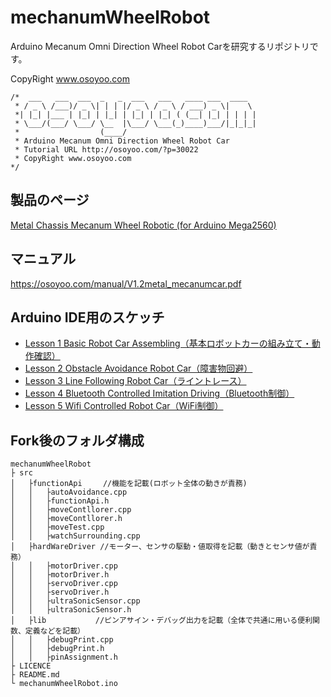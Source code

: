 # mechanumWheelRobot

Arduino Mecanum Omni Direction Wheel Robot Carを研究するリポジトリです。

CopyRight www.osoyoo.com

```
/*  ___   ___  ___  _   _  ___   ___   ____ ___  ____  
 * / _ \ /___)/ _ \| | | |/ _ \ / _ \ / ___) _ \|    \ 
 *| |_| |___ | |_| | |_| | |_| | |_| ( (__| |_| | | | |
 * \___/(___/ \___/ \__  |\___/ \___(_)____)___/|_|_|_|
 *                  (____/ 
 * Arduino Mecanum Omni Direction Wheel Robot Car
 * Tutorial URL http://osoyoo.com/?p=30022
 * CopyRight www.osoyoo.com
*/
```

## 製品のページ

[Metal Chassis Mecanum Wheel Robotic (for Arduino Mega2560)](https://osoyoo.com/2019/11/08/omni-direction-mecanum-wheel-robotic-kit-v1/)

## マニュアル

https://osoyoo.com/manual/V1.2metal_mecanumcar.pdf

## Arduino IDE用のスケッチ

* [Lesson 1 Basic Robot Car Assembling（基本ロボットカーの組み立て・動作確認）](http://osoyoo.com/driver/mecanum_metal_chassis/for_mega2560/metal-2560-lesson1.zip)
* [Lesson 2 Obstacle Avoidance Robot Car（障害物回避）](http://osoyoo.com/driver/mecanum_metal_chassis/for_mega2560/metal-2560-lesson2.zip)
* [Lesson 3 Line Following Robot Car（ライントレース）](http://osoyoo.com/driver/mecanum_metal_chassis/for_mega2560/metal-2560-lesson3.zip)
* [Lesson 4 Bluetooth Controlled Imitation Driving（Bluetooth制御）](http://osoyoo.com/driver/mecanum_metal_chassis/for_mega2560/metal-2560-lesson4.zip)
* [Lesson 5 Wifi Controlled Robot Car（WiFi制御）](http://osoyoo.com/driver/mecanum_metal_chassis/for_mega2560/metal-2560-lesson5.zip)

## Fork後のフォルダ構成

```
mechanumWheelRobot
├ src
│   ├functionApi　   //機能を記載(ロボット全体の動きが責務)
│   │   ├autoAvoidance.cpp
│   │   ├functionApi.h
│   │   ├moveContllorer.cpp
│   │   ├moveContllorer.h
│   │   ├moveTest.cpp
│   │   ├watchSurrounding.cpp
│   ├hardWareDriver //モーター、センサの駆動・値取得を記載（動きとセンサ値が責務）
│   │   ├motorDriver.cpp
│   │   ├motorDriver.h
│   │   ├servoDriver.cpp
│   │   ├servoDriver.h
│   │   ├ultraSonicSensor.cpp
│   │   ├ultraSonicSensor.h
│   ├lib　　　　　　 //ピンアサイン・デバッグ出力を記載（全体で共通に用いる便利関数、定義などを記載）
│   │   ├debugPrint.cpp
│   │   ├debugPrint.h
│   │   ├pinAssignment.h
├ LICENCE
├ README.md
└ mechanumWheelRobot.ino
```
